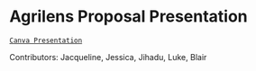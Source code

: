 # Agrilens Proposal Presentation

[`Canva Presentation`](https://www.canva.com/design/DAGQZc81JRY/UyQDtBrCUno3l5IAltk2GA/edit?utm_content=DAGQZc81JRY&utm_campaign=designshare&utm_medium=link2&utm_source=sharebutton)

Contributors: Jacqueline, Jessica, Jihadu, Luke, Blair
